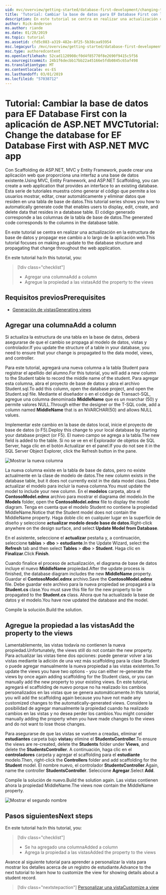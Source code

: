 ```yaml
---
uid: mvc/overview/getting-started/database-first-development/changing-the-database
title: 'Tutorial: Cambiar la base de datos para EF Database First con la aplicación de ASP.NET MVC'
description: En este tutorial se centra en realizar una actualización en la estructura de base de datos y propagar ese cambio a lo largo de la aplicación web.
author: Rick-Anderson
ms.author: riande
ms.date: 01/28/2019
ms.topic: tutorial
ms.assetid: cfd5c083-a319-482e-8f25-5b38caa93954
msc.legacyurl: /mvc/overview/getting-started/database-first-development/changing-the-database
msc.type: authoredcontent
ms.openlocfilehash: 52cad1120908cf0d4f85770f8e2690f9415c5f56
ms.sourcegitcommit: 24b1f6decbb17bb22a45166e5fdb0845c65af498
ms.translationtype: MT
ms.contentlocale: es-ES
ms.lasthandoff: 03/01/2019
ms.locfileid: "57038712"
---
```

# <a name="tutorial-change-the-database-for-ef-database-first-with-aspnet-mvc-app"></a><span data-ttu-id="e5bc9-103">Tutorial: Cambiar la base de datos para EF Database First con la aplicación de ASP.NET MVC</span><span class="sxs-lookup"><span data-stu-id="e5bc9-103">Tutorial: Change the database for EF Database First with ASP.NET MVC app</span></span>

<span data-ttu-id="e5bc9-104">Con Scaffolding de ASP.NET, MVC y Entity Framework, puede crear una aplicación web que proporciona una interfaz a una base de datos existente.</span><span class="sxs-lookup"><span data-stu-id="e5bc9-104">Using MVC, Entity Framework, and ASP.NET Scaffolding, you can create a web application that provides an interface to an existing database.</span></span> <span data-ttu-id="e5bc9-105">Esta serie de tutoriales muestra cómo generar el código que permite a los usuarios mostrar, editar, crear automáticamente y eliminar datos que residen en una tabla de base de datos.</span><span class="sxs-lookup"><span data-stu-id="e5bc9-105">This tutorial series shows you how to automatically generate code that enables users to display, edit, create, and delete data that resides in a database table.</span></span> <span data-ttu-id="e5bc9-106">El código generado corresponde a las columnas de la tabla de base de datos.</span><span class="sxs-lookup"><span data-stu-id="e5bc9-106">The generated code corresponds to the columns in the database table.</span></span>

<span data-ttu-id="e5bc9-107">En este tutorial se centra en realizar una actualización en la estructura de base de datos y propagar ese cambio a lo largo de la aplicación web.</span><span class="sxs-lookup"><span data-stu-id="e5bc9-107">This tutorial focuses on making an update to the database structure and propagating that change throughout the web application.</span></span>

<span data-ttu-id="e5bc9-108">En este tutorial ha:</span><span class="sxs-lookup"><span data-stu-id="e5bc9-108">In this tutorial, you:</span></span>

> [!div class="checklist"]
> * <span data-ttu-id="e5bc9-109">Agregar una columna</span><span class="sxs-lookup"><span data-stu-id="e5bc9-109">Add a column</span></span>
> * <span data-ttu-id="e5bc9-110">Agregue la propiedad a las vistas</span><span class="sxs-lookup"><span data-stu-id="e5bc9-110">Add the property to the views</span></span>

## <a name="prerequisites"></a><span data-ttu-id="e5bc9-111">Requisitos previos</span><span class="sxs-lookup"><span data-stu-id="e5bc9-111">Prerequisites</span></span>

* [<span data-ttu-id="e5bc9-112">Generación de vistas</span><span class="sxs-lookup"><span data-stu-id="e5bc9-112">Generating views</span></span>](generating-views.md)

## <a name="add-a-column"></a><span data-ttu-id="e5bc9-113">Agregar una columna</span><span class="sxs-lookup"><span data-stu-id="e5bc9-113">Add a column</span></span>

<span data-ttu-id="e5bc9-114">Si actualiza la estructura de una tabla en la base de datos, deberá asegurarse de que el cambio se propaga al modelo de datos, vistas y controlador.</span><span class="sxs-lookup"><span data-stu-id="e5bc9-114">If you update the structure of a table in your database, you need to ensure that your change is propagated to the data model, views, and controller.</span></span>

<span data-ttu-id="e5bc9-115">Para este tutorial, agregará una nueva columna a la tabla Student para registrar el apellido del alumno.</span><span class="sxs-lookup"><span data-stu-id="e5bc9-115">For this tutorial, you will add a new column to the Student table to record the middle name of the student.</span></span> <span data-ttu-id="e5bc9-116">Para agregar esta columna, abra el proyecto de base de datos y abra el archivo Student.sql.</span><span class="sxs-lookup"><span data-stu-id="e5bc9-116">To add this column, open the database project, and open the Student.sql file.</span></span> <span data-ttu-id="e5bc9-117">Mediante el diseñador o en el código de Transact-SQL, agregue una columna denominada **MiddleName** que es un nvarchar (50) y permite valores NULL.</span><span class="sxs-lookup"><span data-stu-id="e5bc9-117">Through either the designer or the T-SQL code, add a column named **MiddleName** that is an NVARCHAR(50) and allows NULL values.</span></span>

<span data-ttu-id="e5bc9-118">Implementar este cambio en la base de datos local, inicie el proyecto de base de datos (o F5).</span><span class="sxs-lookup"><span data-stu-id="e5bc9-118">Deploy this change to your local database by starting your database project (or F5).</span></span> <span data-ttu-id="e5bc9-119">El nuevo campo se agrega a la tabla.</span><span class="sxs-lookup"><span data-stu-id="e5bc9-119">The new field is added to the table.</span></span> <span data-ttu-id="e5bc9-120">Si no se ve en el Explorador de objetos de SQL Server, haga clic en el botón Actualizar en el panel.</span><span class="sxs-lookup"><span data-stu-id="e5bc9-120">If you do not see it in the SQL Server Object Explorer, click the Refresh button in the pane.</span></span>

![Mostrar la nueva columna](changing-the-database/_static/image2.png)

<span data-ttu-id="e5bc9-122">La nueva columna existe en la tabla de base de datos, pero no existe actualmente en la clase de modelo de datos.</span><span class="sxs-lookup"><span data-stu-id="e5bc9-122">The new column exists in the database table, but it does not currently exist in the data model class.</span></span> <span data-ttu-id="e5bc9-123">Debe actualizar el modelo para incluir la nueva columna.</span><span class="sxs-lookup"><span data-stu-id="e5bc9-123">You must update the model to include your new column.</span></span> <span data-ttu-id="e5bc9-124">En el **modelos** carpeta, abra el **ContosoModel.edmx** archivo para mostrar el diagrama del modelo.</span><span class="sxs-lookup"><span data-stu-id="e5bc9-124">In the **Models** folder, open the **ContosoModel.edmx** file to display the model diagram.</span></span> <span data-ttu-id="e5bc9-125">Tenga en cuenta que el modelo Student no contiene la propiedad MiddleName.</span><span class="sxs-lookup"><span data-stu-id="e5bc9-125">Notice that the Student model does not contain the MiddleName property.</span></span> <span data-ttu-id="e5bc9-126">Haga doble clic en cualquier lugar en la superficie de diseño y seleccione **actualizar modelo desde base de datos**.</span><span class="sxs-lookup"><span data-stu-id="e5bc9-126">Right-click anywhere on the design surface, and select **Update Model from Database**.</span></span>

<span data-ttu-id="e5bc9-127">En el asistente, seleccione el **actualizar** pestaña y, a continuación, seleccione **tablas** > **dbo** > **estudiante**.</span><span class="sxs-lookup"><span data-stu-id="e5bc9-127">In the Update Wizard, select the **Refresh** tab and then select **Tables** > **dbo** > **Student**.</span></span> <span data-ttu-id="e5bc9-128">Haga clic en **Finalizar**.</span><span class="sxs-lookup"><span data-stu-id="e5bc9-128">Click **Finish**.</span></span>

<span data-ttu-id="e5bc9-129">Cuando finalice el proceso de actualización, el diagrama de base de datos incluye el nuevo **MiddleName** propiedad.</span><span class="sxs-lookup"><span data-stu-id="e5bc9-129">After the update process is finished, the database diagram includes the new **MiddleName** property.</span></span> <span data-ttu-id="e5bc9-130">Guardar el **ContosoModel.edmx** archivo.</span><span class="sxs-lookup"><span data-stu-id="e5bc9-130">Save the **ContosoModel.edmx** file.</span></span> <span data-ttu-id="e5bc9-131">Debe guardar este archivo para la nueva propiedad se propagará a la **Student.cs** clase.</span><span class="sxs-lookup"><span data-stu-id="e5bc9-131">You must save this file for the new property to be propagated to the **Student.cs** class.</span></span> <span data-ttu-id="e5bc9-132">Ahora que ha actualizado la base de datos y el modelo.</span><span class="sxs-lookup"><span data-stu-id="e5bc9-132">You have now updated the database and the model.</span></span>

<span data-ttu-id="e5bc9-133">Compile la solución.</span><span class="sxs-lookup"><span data-stu-id="e5bc9-133">Build the solution.</span></span>

## <a name="add-the-property-to-the-views"></a><span data-ttu-id="e5bc9-134">Agregue la propiedad a las vistas</span><span class="sxs-lookup"><span data-stu-id="e5bc9-134">Add the property to the views</span></span>

<span data-ttu-id="e5bc9-135">Lamentablemente, las vistas todavía no contienen la nueva propiedad.</span><span class="sxs-lookup"><span data-stu-id="e5bc9-135">Unfortunately, the views still do not contain the new property.</span></span> <span data-ttu-id="e5bc9-136">Para actualizar las vistas tiene dos opciones: puede generar volver a las vistas mediante la adición de una vez más scaffolding para la clase Student o puede agregar manualmente la nueva propiedad a las vistas existentes.</span><span class="sxs-lookup"><span data-stu-id="e5bc9-136">To update the views you have two options - you can either re-generate the views by once again adding scaffolding for the Student class, or you can manually add the new property to your existing views.</span></span> <span data-ttu-id="e5bc9-137">En este tutorial, agregará el scaffolding de nuevo porque no ha realizado los cambios personalizados en las vistas que se genera automáticamente.</span><span class="sxs-lookup"><span data-stu-id="e5bc9-137">In this tutorial, you will add the scaffolding again because you have not made any customized changes to the automatically-generated views.</span></span> <span data-ttu-id="e5bc9-138">Considere la posibilidad de agregar manualmente la propiedad cuando ha realizado cambios en las vistas y no desea perder los cambios.</span><span class="sxs-lookup"><span data-stu-id="e5bc9-138">You might consider manually adding the property when you have made changes to the views and do not want to lose those changes.</span></span>

<span data-ttu-id="e5bc9-139">Para asegurarse de que las vistas se vuelven a creadas, eliminar el **estudiantes** carpeta bajo **vistas**y elimine el **StudentsController**.</span><span class="sxs-lookup"><span data-stu-id="e5bc9-139">To ensure the views are re-created, delete the **Students** folder under **Views**, and delete the **StudentsController**.</span></span> <span data-ttu-id="e5bc9-140">A continuación, haga clic en el **controladores** carpeta y agregar el scaffolding para el **estudiante** modelo.</span><span class="sxs-lookup"><span data-stu-id="e5bc9-140">Then, right-click the **Controllers** folder and add scaffolding for the **Student** model.</span></span> <span data-ttu-id="e5bc9-141">El nombre nuevo, el controlador **StudentsController**.</span><span class="sxs-lookup"><span data-stu-id="e5bc9-141">Again, name the controller **StudentsController**.</span></span> <span data-ttu-id="e5bc9-142">Seleccione **Agregar**.</span><span class="sxs-lookup"><span data-stu-id="e5bc9-142">Select **Add**.</span></span>

<span data-ttu-id="e5bc9-143">Compile la solución de nuevo.</span><span class="sxs-lookup"><span data-stu-id="e5bc9-143">Build the solution again.</span></span> <span data-ttu-id="e5bc9-144">Las vistas contienen ahora la propiedad MiddleName.</span><span class="sxs-lookup"><span data-stu-id="e5bc9-144">The views now contain the MiddleName property.</span></span>

![Mostrar el segundo nombre](changing-the-database/_static/image5.png)

## <a name="next-steps"></a><span data-ttu-id="e5bc9-146">Pasos siguientes</span><span class="sxs-lookup"><span data-stu-id="e5bc9-146">Next steps</span></span>

<span data-ttu-id="e5bc9-147">En este tutorial ha:</span><span class="sxs-lookup"><span data-stu-id="e5bc9-147">In this tutorial, you:</span></span>

> [!div class="checklist"]
> * <span data-ttu-id="e5bc9-148">Se ha agregado una columna</span><span class="sxs-lookup"><span data-stu-id="e5bc9-148">Added a column</span></span>
> * <span data-ttu-id="e5bc9-149">Agrega la propiedad a las vistas</span><span class="sxs-lookup"><span data-stu-id="e5bc9-149">Added the property to the views</span></span>

<span data-ttu-id="e5bc9-150">Avance al siguiente tutorial para aprender a personalizar la vista para mostrar los detalles acerca de un registro de estudiante.</span><span class="sxs-lookup"><span data-stu-id="e5bc9-150">Advance to the next tutorial to learn how to customize the view for showing details about a student record.</span></span>
> [!div class="nextstepaction"]
> [<span data-ttu-id="e5bc9-151">Personalizar una vista</span><span class="sxs-lookup"><span data-stu-id="e5bc9-151">Customize a view</span></span>](customizing-a-view.md)